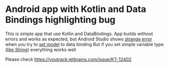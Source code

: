 # Android app with Kotlin and Data Bindings highlighting bug

This is simple app that use Kotlin and DataBindings.
App builds without errors and works as expected, 
but Android Studio shows [strange error](screen1.png) when you try to [set model](screen2.png) to data binding
But if you set simple variable type ([like String](screen3.png)) everything works well

Please check https://youtrack.jetbrains.com/issue/KT-12402

